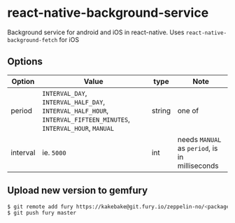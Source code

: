 # react-native-background-service

Background service for android and iOS in react-native.
Uses `react-native-background-fetch` for iOS

## Options

| Option | Value | type | Note |
|-|-|-|-|
| period  | `INTERVAL_DAY`, `INTERVAL_HALF_DAY`, `INTERVAL_HALF_HOUR`, `INTERVAL_FIFTEEN_MINUTES`, `INTERVAL_HOUR`, `MANUAL` | string | one of |
| interval | ie. `5000` | int  | needs `MANUAL` as `period`, is in milliseconds |

## Upload new version to gemfury
```sh
$ git remote add fury https://kakebake@git.fury.io/zeppelin-no/<package-name>.git
$ git push fury master
```
